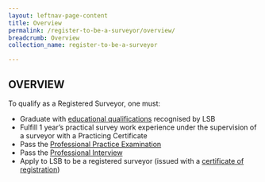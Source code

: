 ```yaml
---
layout: leftnav-page-content
title: Overview
permalink: /register-to-be-a-surveyor/overview/
breadcrumb: Overview
collection_name: register-to-be-a-surveyor

---
```


OVERVIEW
---

To qualify as a Registered Surveyor, one must:

* Graduate with [educational qualifications](/register-to-be-a-surveyor/education-qualifications/) recognised by LSB
* Fulfill 1 year’s practical survey work experience under the supervision of a surveyor with a Practicing Certificate
* Pass the [Professional Practice Examination](/register-to-be-a-surveyor/professional-practice-examination/)
* Pass the [Professional Interview](/register-to-be-a-surveyor/professional-interview/)
* Apply to LSB to be a registered surveyor (issued with a [certificate of registration](/register-to-be-a-surveyor/applying-for-a-certificate-of-registration/))
